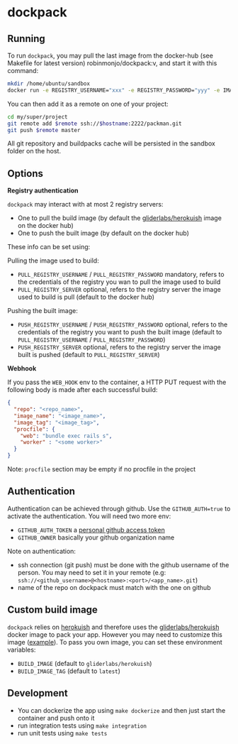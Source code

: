 # dockpack

## Running

To run `dockpack`, you may pull the last image from the docker-hub (see Makefile for latest version) robinmonjo/dockpack:v, and start it with this command:

````bash
mkdir /home/ubuntu/sandbox
docker run -e REGISTRY_USERNAME="xxx" -e REGISTRY_PASSWORD="yyy" -e IMAGE_NAMESPACE="company_name" -e SSH_PORT=2222 -v /var/run/docker.sock:/var/run/docker.sock -v /home/ubuntu/sandbox:/sandbox -p 2222:2222 robinmonjo/dockpack:1.0
````

You can then add it as a remote on one of your project:

````bash
cd my/super/project
git remote add $remote ssh://$hostname:2222/packman.git
git push $remote master
````

All git repository and buildpacks cache will be persisted in the sandbox folder on the host.


## Options

**Registry authentication**

`dockpack` may interact with at most 2 registry servers:

- One to pull the build image (by default the [gliderlabs/herokuish](https://hub.docker.com/r/gliderlabs/herokuish/) image on the docker hub)
- One to push the built image (by default on the docker hub)

These info can be set using:

Pulling the image used to build:

- `PULL_REGISTRY_USERNAME` / `PULL_REGISTRY_PASSWORD` mandatory, refers to the credentials of the registry you wan to pull the image used to build
- `PULL_REGISTRY_SERVER` optional, refers to the registry server the image used to build is pull (default to the docker hub)

Pushing the built image:

- `PUSH_REGISTRY_USERNAME` / `PUSH_REGISTRY_PASSWORD` optional, refers to the credentials of the registry you want to push the built image (default to `PULL_REGISTRY_USERNAME` / `PULL_REGISTRY_PASSWORD`)
- `PUSH_REGISTRY_SERVER` optional, refers to the registry server the image built is pushed (default to `PULL_REGISTRY_SERVER`)

**Webhook**

If you pass the `WEB_HOOK` env to the container, a HTTP PUT request with the following body is made after each successful build:

````json
{
  "repo": "<repo_name>",
  "image_name": "<image_name>",
  "image_tag": "<image_tag>",
  "procfile": {
    "web": "bundle exec rails s",
    "worker" : "<some worker>"
  }
}
````

Note: `procfile` section may be empty if no procfile in the project

## Authentication

Authentication can be achieved through github. Use the `GITHUB_AUTH=true` to activate the authentication. You will need two more env:

- `GITHUB_AUTH_TOKEN` a [personal github access token](https://help.github.com/articles/creating-an-access-token-for-command-line-use)
- `GITHUB_OWNER` basically your github organization name

Note on authentication:

- ssh connection (git push) must be done with the github username of the person. You may need to set it in your remote (e.g: `ssh://<github_username>@<hostname>:<port>/<app_name>.git`)
- name of the repo on dockpack must match with the one on github

## Custom build image

`dockpack` relies on [herokuish](https://github.com/gliderlabs/herokuish) and therefore uses the [gliderlabs/herokuish](https://hub.docker.com/r/gliderlabs/herokuish/) docker image to pack your app. However you may need to customize this image ([example](https://github.com/applidget/dcdget-herokuish)). To pass you own image, you can set these environment variables:

- `BUILD_IMAGE` (default to `gliderlabs/herokuish`)
- `BUILD_IMAGE_TAG` (default to `latest`)

## Development

- You can dockerize the app using `make dockerize` and then just start the container and push onto it
- run integration tests using `make integration`
- run unit tests using `make tests`
